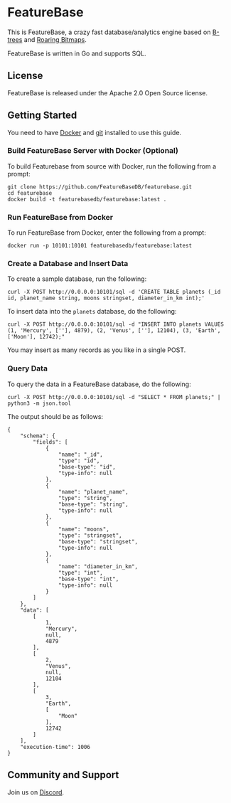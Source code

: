 # FeatureBase

This is FeatureBase, a crazy fast database/analytics engine based on [B-trees](https://en.wikipedia.org/wiki/B-tree) and [Roaring Bitmaps](https://roaringbitmap.org/).

FeatureBase is written in Go and supports SQL.

## License

FeatureBase is released under the Apache 2.0 Open Source license.

## Getting Started
You need to have [Docker](https://docs.docker.com/get-docker/) and [git](https://git-scm.com/book/en/v2/Getting-Started-Installing-Git) installed to use this guide.

### Build FeatureBase Server with Docker (Optional)

To build Featurebase from source with Docker, run the following from a prompt:

```
git clone https://github.com/FeatureBaseDB/featurebase.git
cd featurebase
docker build -t featurebasedb/featurebase:latest .
```

### Run FeatureBase from Docker

To run FeatureBase from Docker, enter the following from a prompt:

```
docker run -p 10101:10101 featurebasedb/featurebase:latest
```

### Create a Database and Insert Data

To create a sample database, run the following:

```
curl -X POST http://0.0.0.0:10101/sql -d 'CREATE TABLE planets (_id id, planet_name string, moons stringset, diameter_in_km int);'
```

To insert data into the `planets` database, do the following:

```
curl -X POST http://0.0.0.0:10101/sql -d "INSERT INTO planets VALUES (1, 'Mercury', [''], 4879), (2, 'Venus', [''], 12104), (3, 'Earth', ['Moon'], 12742);" 
```

You may insert as many records as you like in a single POST.

### Query Data

To query the data in a FeatureBase database, do the following:

```
curl -X POST http://0.0.0.0:10101/sql -d "SELECT * FROM planets;" | python3 -m json.tool
```

The output should be as follows:

```
{
    "schema": {
        "fields": [
            {
                "name": "_id",
                "type": "id",
                "base-type": "id",
                "type-info": null
            },
            {
                "name": "planet_name",
                "type": "string",
                "base-type": "string",
                "type-info": null
            },
            {
                "name": "moons",
                "type": "stringset",
                "base-type": "stringset",
                "type-info": null
            },
            {
                "name": "diameter_in_km",
                "type": "int",
                "base-type": "int",
                "type-info": null
            }
        ]
    },
    "data": [
        [
            1,
            "Mercury",
            null,
            4879
        ],
        [
            2,
            "Venus",
            null,
            12104
        ],
        [
            3,
            "Earth",
            [
                "Moon"
            ],
            12742
        ]
    ],
    "execution-time": 1006
}
```


## Community and Support

Join us on [Discord](https://discord.gg/featurefirstai).


